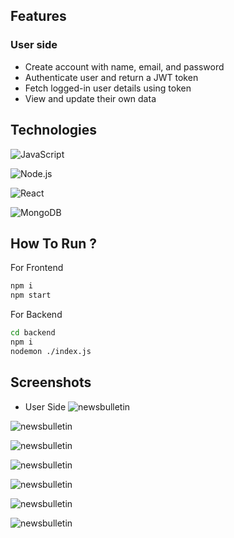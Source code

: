 
## Features

### User side
- Create account with name, email, and password
- Authenticate user and return a JWT token
- Fetch logged-in user details using token
- View and update their own data




## Technologies

![JavaScript](https://img.shields.io/badge/JavaScript-F7DF1E?logo=javascript&logoColor=black)

![Node.js](https://img.shields.io/badge/Node.js-339933?logo=nodedotjs&logoColor=white)

![React](https://img.shields.io/badge/React-20232A?logo=react&logoColor=61DAFB)

![MongoDB](https://img.shields.io/badge/MongoDB-4EA94B?logo=mongodb&logoColor=white)


## How To Run ?

For Frontend

```bash
npm i
npm start
```

For Backend

```bash
cd backend 
npm i
nodemon ./index.js
```

## Screenshots
- User Side
![newsbulletin](https://media-hosting.imagekit.io/f77fd61b53b24911/Screenshot%202025-05-05%20171833.png?Expires=1841055258&Key-Pair-Id=K2ZIVPTIP2VGHC&Signature=0VmREqHqBWJRsZukdDGoodGlNIXdPS4D-m9HxoK1THnLV2fP3aDp6C1xhyyVCnoIH93piyeuuD-BHAQdv~ld7WZVlGa0ZncKwwp7mHW7CWXsV0O9tgHjnn98brorJLG9RqPDyenPAKvdK4mPtrpam5Eyj~wWaGT97NgiJLJZ0zz2PLFGoJdCXBrxMryqHAtoQTmGDfCnvnTi7WcDyRdE6FHq48j7iLOO2FKIak4G0DeG-IPl-6DXeuBVYayQI5bkbancF4PPYfvTS-PmrJR~fj92jfeh73AOtatmHUCVBf8UNF7Ka4lj30Sy-tOo-jKoohYNa3BnNd4OaCMePFZyIg__)

![newsbulletin](https://media-hosting.imagekit.io/f4871820aba44d0a/Screenshot%202025-05-05%20171815.png?Expires=1841055258&Key-Pair-Id=K2ZIVPTIP2VGHC&Signature=xWyejQYAYTmppOkgzDs8qmUAScnWktXAeSVqZjTy550yLZ6XWO9yf9rGJhMfFrsnza4bMJtcPP5IAZKjGlsucbykLBWQTCK31ue7GIyKpuOav6ubkQt321rU-DD6wtwqlFo6Qf30wOVfwSZLbw1VYYmh-YkibRqxcZjzRUM4T3Rur3gMN5qG25L~aDcVShGXSvmOpWl7EhNfTkswxxD04za5PeFyQczdWxAEq9f2RgGEeApB5DUsUvWG8AJ6fozALxbGZglro1rF0LkIna0uUG7ycFSLlTYQsJuwLpNmZ4X7yAtfse1bQamrHEkO8wm5EF-pOl-f4La4PfylOMTxjg__)




![newsbulletin](https://media-hosting.imagekit.io/4ae8b49a40014550/Screenshot%202025-05-05%20171535.png?Expires=1841054724&Key-Pair-Id=K2ZIVPTIP2VGHC&Signature=V8AziYIeT3XnoXPysaVHsSTxKNOYchVq3~k3L9DJSQR1MsoDhyw2MmsnkmpisNWuSBhfW6ZrHcLNtCaxFhT~349ejBXfDZ-ck1-un2CF5uan4O2wjkeytTnsfM0MK5l5ZMfD5026Xu8lDgP4Y52lywpzwSJZ4GleajycJBtYRH9OmvOjGwGTy-WoDG~ApyNOkpIn7RQ0wyp~dHgo2FbygWEHDSUDYm8s1MGarCeg4LxPXLir6bg4a8h~a9Pu-pEKYro~CbhBy6AWKHMUEBzh1y9F8nOrAiO~jJyzuHHcvFI7qA94CQv-byrGR4qKpVf6Ami~WYfHIimrkUPsmU~-gg__)

![newsbulletin](https://media-hosting.imagekit.io/9cdc760215a44973/Screenshot%202025-05-05%20171554.png?Expires=1841055258&Key-Pair-Id=K2ZIVPTIP2VGHC&Signature=HSYu-pDgVitc~X~J~PmEdyV2PULsxECb6D60nvhXeqvwRL-VLROynvOIMVL3QtBQxCYdrrD3zCcQIb~9JMvXBlENbDl1U3nCcVUGdM0ZAhCccORcfr26CYUKw70B0BeKZ4dSyQ-pJRyULu2k3P46q9oh2jKKxz~4PL73FDLIjJJjGE0azDapRJVIyzPxf6-h0wN7JiLRhiG7REdgdMEeilauKSx9LXF~lJ--zr0Gtjg4j8h0fGxYnfxRgm11Gh74JRbwCqGyfnddPrMkI0und6Gin8eMc9U3~eGP00atB7bVf8Nq3allAKxpyul1Qc09ZCb-PcvqB2A964Od~L2uEg__)

![newsbulletin](https://media-hosting.imagekit.io/b4432bf879554dd0/Screenshot%202025-05-05%20171647.png?Expires=1841055258&Key-Pair-Id=K2ZIVPTIP2VGHC&Signature=myWJBPrUIA~cs6WsSRp-XkciBnRj27RkO3ObxKuJOsU71arVVQtTrrmDdU~QekzQbCsHgLjrZouDVdHxaLIjg-kEJfRcE1KFV4kES~p24FJx1Nb~Nt-vs13WacEJG~jW0kWYxEKsDHJV34n5NZvvxvVV0iyVk2sNz-dIc3GW7Jo2UJ1K6IZhimMD8SWLWmEo5m~ZN5DNo4IVhdFDQJujPVyz0U7mfoVMpRq0wN6ftLL4YsGLbz9t0IyLIz19tNZZqge-TXAzXNw58lpWMvvGor0CrczYqVQ-kifiNuHsifQuOjL7umfQFKdC~rvQ184ZMKi0N2REPDZaEoUK2U69IQ__)

![newsbulletin](https://media-hosting.imagekit.io/6474dde45375404e/Screenshot%202025-05-05%20171800.png?Expires=1841055258&Key-Pair-Id=K2ZIVPTIP2VGHC&Signature=ZnFmQwngsiRHzPxt~jbv-GLDsiWClPu7q07Dy4dNmV1D7ejL9VVWclXg4a0b3DS-6rw244FfHU~XuTSGgU4xll8Nc37dXHvpA0uVDlKWyKKgLlnXOgxkec4vBFJyMtd79fzy3blJmMoEFpebwPuK6VP1NYorMDR3a9mx9b0JuIk0orFZnyP6PncnqgUrmyTUGrq63gJAbSHurDtJDWvsJnYtT~sSZYGxEgO2r5D-gQI3n92maw3r-B979aSuzk2iU5Mo1xa4FKCUrVcGzGL7DqVJ1BFRC03PnpHIX-nkea3feDGFK4Bz6MGZ9VAANLDA72axVNn6SzhK9p~InPnZMg__)

![newsbulletin](https://media-hosting.imagekit.io/63bb769913a64208/Screenshot%202025-05-05%20171928.png?Expires=1841055258&Key-Pair-Id=K2ZIVPTIP2VGHC&Signature=rlYwozGuqifeAoZEim8YhBrjmdKR8EoOoh9KEubdkfYLhUnpxx-9n6O-WsgNslLFIWu5fK-PHoVxbWJAVSjVpdc3hvRhqlQ5u0gsOmbgPTEkxO3IOeXEhZprDSjv2QqAUEJrtPRt9SvH~H3vXcPU7dpb24U4CW98dWCT9RSrFLuTFx7p8NdNWWQmPE3wmcgCet0HB94MzqHkJoAo-HmddiEfLhMjhPAIVkyiCPDnmFDznIaiqfhEJZ0jBQ5rm-hgesByfEDHsLJUxGrC7dc55uyupjv6GY28NZN5gCV3vh9jIUfCJaT-sHUW8jSwI6eLXzrlHvVYzoTNUQSXUJ07gQ__)

